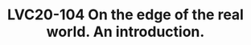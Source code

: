 ---
categories:
- lvc20
description: Raspberry Pis have been there like forever, and have sold like hot cakes
  for 8 years now. Lots of people have done very ambitious projects (self driving
  robot, anyone?), and new ideas and projects surface everyday. Be it building a supercomputer
  by stacking lots of SBCs, a bitcoin miner, a brewery system, home automation, a
  weather station or any crazy idea, the only limit seems to be your imagination.<br><br>Of
  course, these little beasts can also be used as servers. For years, Docker has been
  used only on big servers, but after resin.io ported Docker to the Arm processor,
  everything changed.<br><br>Pretty cool to be able to run Docker on that kind of
  mini machines, but what kind of service could you run on Docker with so little memory?
  Lots of things in fact…<br><br>And what if you could get the best of both worlds?
  What could you do with a machine able to interact with hardware (🌡️, 📹 , 🚦) thanks
  to Docker? Could you transform your Raspberry Pi into an edge computing node, an
  IoT on steroids 💪 or anything in between?
image: /assets/images/featured-images/lvc20/LVC20-104.png
session_id: LVC20-104
session_room: Track 1 - IoT/Edge/Embedded
session_slot:
  end_time: 2020-09-22 12:40
  start_time: 2020-09-22 12:15
session_speakers:
- speaker_bio: 'Father of two, husband of one, geek in denial, fond of handheld devices
    since 1989, beekeepeer and permie. #Linux #Android #Docker #ARMV8 #IOT&lt;br&gt;&lt;br&gt;Joined
    Worldline in 1999.&lt;br&gt;Currently works as an continuous integration for mobile
    development specialist in a transversal unit.&lt;br&gt;Fond of Linux and open
    source, hand-held devices (SBC…).&lt;br&gt;Also interested in new techniques in
    gardening, woodworking by hand, bike commuting and tons of other subjects.&lt;br&gt;Disguised
    as taciturn, but a chatterbox.&lt;br&gt;&lt;br&gt;Trying to push the use of ARM
    Socs in his job and everywhere else…'
  speaker_company: Worldline
  speaker_image: http://avatars.sched.co/0/a8/10468624/avatar.jpg.320x320px.jpg?d8d
  speaker_name: Bruno Verachten
  speaker_position: Hacker in Residence
  speaker_role: attendee, speaker
session_track: IoT and Embedded
tag: session
tags: IoT and Embedded
title: LVC20-104 On the edge of the real world. An introduction.
---
